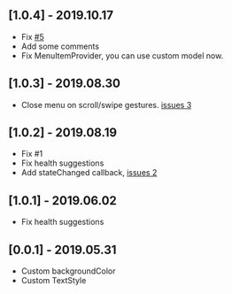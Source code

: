 ## [1.0.4] - 2019.10.17
* Fix [#5](https://github.com/chinabrant/popup_menu/issues/5)
* Add some comments
* Fix MenuItemProvider, you can use custom model now.

## [1.0.3] - 2019.08.30
* Close menu on scroll/swipe gestures. [issues 3](https://github.com/chinabrant/popup_menu/issues/3)

## [1.0.2] - 2019.08.19
* Fix #1
* Fix health suggestions
* Add stateChanged callback, [issues 2](https://github.com/chinabrant/popup_menu/issues/2)

## [1.0.1] - 2019.06.02
* Fix health suggestions

## [0.0.1] - 2019.05.31

* Custom backgroundColor
* Custom TextStyle
